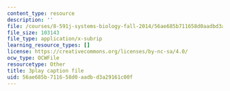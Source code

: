 ```yaml
---
content_type: resource
description: ''
file: /courses/8-591j-systems-biology-fall-2014/56ae685b711658d0aadbd3a29161c00f_EXBO08-78IU.vtt
file_size: 103143
file_type: application/x-subrip
learning_resource_types: []
license: https://creativecommons.org/licenses/by-nc-sa/4.0/
ocw_type: OCWFile
resourcetype: Other
title: 3play caption file
uid: 56ae685b-7116-58d0-aadb-d3a29161c00f
---
```

